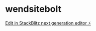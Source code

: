 # wendsitebolt

[Edit in StackBlitz next generation editor ⚡️](https://stackblitz.com/~/github.com/Dimon130/wendsitebolt)